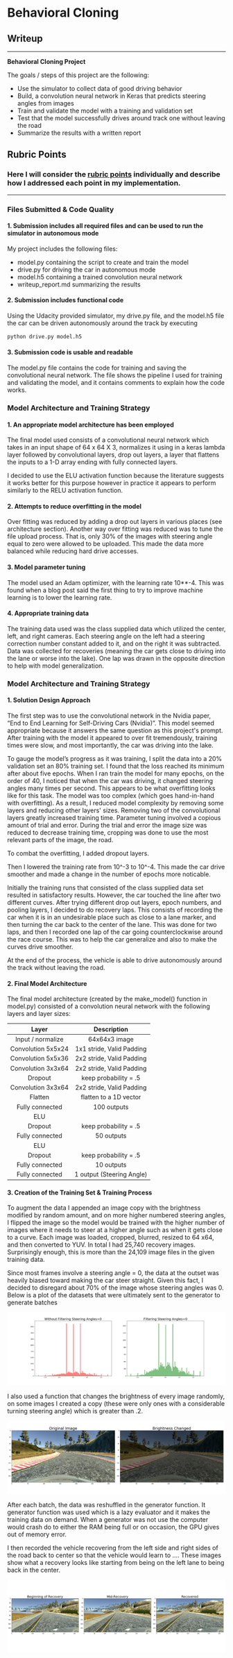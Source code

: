 # **Behavioral Cloning**

## Writeup

---

**Behavioral Cloning Project**

The goals / steps of this project are the following:
* Use the simulator to collect data of good driving behavior
* Build, a convolution neural network in Keras that predicts steering angles from images
* Train and validate the model with a training and validation set
* Test that the model successfully drives around track one without leaving the road
* Summarize the results with a written report


[//]: # (Image References)

[image1]: ./examples/recovery.png "Recovery"
[image3]: ./examples/placeholder_small.png "Recovery Image"
[image4]: ./examples/Steering-angle-filters.png "Steering Angles"
[image5]: ./examples/cropped-notcropped.png "Cropped not Cropped"
[image6]: ./examples/flipped-notflipped.png "Flipped Not Flipped"
[image7]: ./examples/brightness-original.png "Brightness Changed"

## Rubric Points
### Here I will consider the [rubric points](https://review.udacity.com/#!/rubrics/432/view) individually and describe how I addressed each point in my implementation.  

---
### Files Submitted & Code Quality

#### 1. Submission includes all required files and can be used to run the simulator in autonomous mode

My project includes the following files:
* model.py containing the script to create and train the model
* drive.py for driving the car in autonomous mode
* model.h5 containing a trained convolution neural network
* writeup_report.md summarizing the results

#### 2. Submission includes functional code
Using the Udacity provided simulator, my drive.py file, and the model.h5 file the car can be driven autonomously around the track by executing
```sh
python drive.py model.h5
```

#### 3. Submission code is usable and readable

The model.py file contains the code for training and saving the convolutional neural network. The file shows the pipeline I used for training and validating the model, and it contains comments to explain how the code works.

### Model Architecture and Training Strategy

#### 1. An appropriate model architecture has been employed

The final model used consists of a convolutional neural network which takes in an input shape of 64 x 64 X 3, normalizes it using in a keras lambda layer followed by convolutional layers, drop out layers, a layer that flattens the inputs to a 1-D array ending with fully connected layers.

I decided to use the ELU activation function because the literature suggests it works better for this purpose however in practice it appears to perform similarly to the RELU activation function.

#### 2. Attempts to reduce overfitting in the model

Over fitting was reduced by adding a drop out layers in various places (see architecture section). Another way over fitting was reduced was to tune the file upload process. That is, only 30% of the images with steering angle equal to zero were allowed to be uploaded. This made the data more balanced while reducing hard drive accesses.

#### 3. Model parameter tuning

The model used an Adam optimizer, with the learning rate 10**-4. This was found when a blog post said the first thing to try to improve machine learning is to lower the learning rate.

#### 4. Appropriate training data

The training data used was the class supplied data which utilized the center, left, and right cameras. Each steering angle on the left had a steering correction number constant added to it, and on the right it was subtracted. Data was collected for recoveries (meaning the car gets close to driving into the lane or worse into the lake). One lap was drawn in the opposite direction to help with model generalization.

### Model Architecture and Training Strategy

#### 1. Solution Design Approach

The first step was to use the convolutional network in the Nvidia paper, “End to End Learning for Self-Driving Cars (Nvidia)”. This model seemed appropriate because it answers the same question as this project's prompt. After training with the model it appeared to over fit tremendously, training times were slow, and most importantly, the car was driving into the lake.

To gauge the model’s progress as it was training, I split the data into a 20% validation set an 80% training set. I found that the loss reached its minimum after about five epochs. When I ran train the model for many epochs, on the order of 40, I noticed that when the car was driving, it changed steering angles many times per second. This appears to be what overfitting looks like for this task. The model was too complex (which goes hand-in-hand with overfitting). As a result, I reduced model complexity by removing some layers and reducing other layers' sizes. Removing two of the convolutional layers greatly increased training time. Parameter tuning involved a copious amount of trial and error. During the trial and error the image size was reduced to decrease training time, cropping was done to use the most relevant parts of the image, the road.

To combat the overfitting, I added dropout layers.

Then I lowered the training rate from 10^-3 to 10^-4. This made the car drive smoother and made a change in the number of epochs more noticable.

Initially the training runs that consisted of the class supplied data set resulted in satisfactory results. However, the car touched the line after two different curves. After trying different drop out layers, epoch numbers, and pooling layers, I decided to do recovery laps. This consists of recording the car when it is in an undesirable place such as close to a lane marker, and then turning the car back to the center of the lane. This was done for two laps, and then I recorded one lap of the car going counterclockwise around the race course. This was to help the car generalize and also to make the curves drive smoother.

At the end of the process, the vehicle is able to drive autonomously around the track without leaving the road.

#### 2. Final Model Architecture

The final model architecture (created by the make_model() function in model.py) consisted of a convolution neural network with the following layers and layer sizes:

| Layer         		|     Description	        					|
|:---------------------:|:---------------------------------------------:|
| Input / normalize 	| 64x64x3 image    								|
| Convolution 5x5x24   	| 1x1 stride, Valid Padding 					|
| Convolution 5x5x36   	| 2x2 stride, Valid Padding 					|
| Convolution 3x3x64   	| 2x2 stride, Valid Padding						|
| Dropout      			| keep probability = .5							|
| Convolution 3x3x64  	| 2x2 stride, Valid Padding 					|
| Flatten				| flatten to a 1D vector						|
| Fully connected		| 100 outputs 									|
| ELU	      			| 												|
| Dropout      			| keep probability = .5							|
| Fully connected		| 50 outputs 									|
| ELU	      			| 												|
| Dropout      			| keep probability = .5							|
| Fully connected		| 10 outputs 									|
| Fully connected		| 1 output (Steering Angle) 					|


#### 3. Creation of the Training Set & Training Process

To augment the data I appended an image copy with the brightness modified by random amount, and on more higher numbered steering angles, I flipped the image so the model would be trained with the higher number of images where it needs to steer at a higher angle such as when it gets close to a curve. Each image was loaded, cropped, blurred, resized to 64 x64, and then converted to YUV. In total I had 25,740 recovery images. Surprisingly enough, this is more than the 24,109 image files in the given training data.

Since most frames involve a steering angle = 0, the data at the outset was heavily biased toward making the car steer straight. Given this fact, I decided to disregard about 70% of the image whose steering angles was 0. Below is a plot of the datasets that were ultimately sent to the generator to generate batches

![alt text][image4]

I also used a function that changes the brightness of every image randomly, on some images I created a copy (these were only ones with a considerable turning steering angle) which is greater than .2.

![alt text][image7]

After each batch, the data was reshuffled in the generator function. It generator function was used which is a lazy evaluator and it makes the training data on demand. When a generator was not use the computer would crash do to either the RAM being full or on occasion, the GPU gives out of memory error.

I then recorded the vehicle recovering from the left side and right sides of the road back to center so that the vehicle would learn to .... These images show what a recovery looks like starting from being on the left lane to being back in the center.

![alt text][image1]
